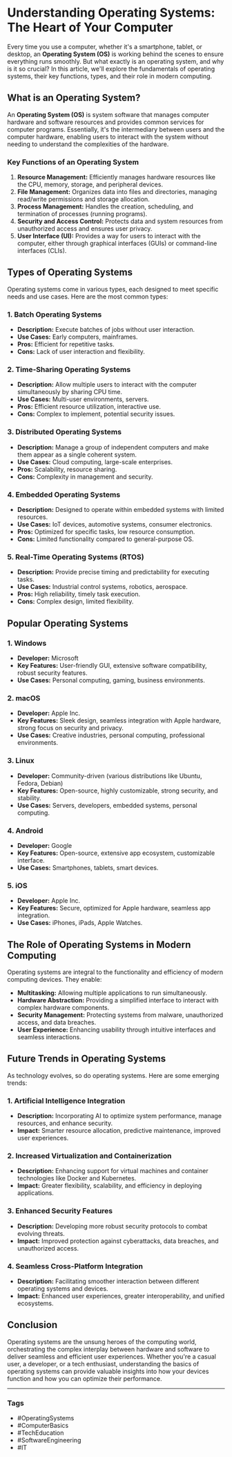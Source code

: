 # Understanding Operating Systems: The Heart of Your Computer

Every time you use a computer, whether it's a smartphone, tablet, or desktop, an **Operating System (OS)** is working behind the scenes to ensure everything runs smoothly. But what exactly is an operating system, and why is it so crucial? In this article, we'll explore the fundamentals of operating systems, their key functions, types, and their role in modern computing.

## What is an Operating System?

An **Operating System (OS)** is system software that manages computer hardware and software resources and provides common services for computer programs. Essentially, it's the intermediary between users and the computer hardware, enabling users to interact with the system without needing to understand the complexities of the hardware.

### Key Functions of an Operating System

1. **Resource Management:** Efficiently manages hardware resources like the CPU, memory, storage, and peripheral devices.
2. **File Management:** Organizes data into files and directories, managing read/write permissions and storage allocation.
3. **Process Management:** Handles the creation, scheduling, and termination of processes (running programs).
4. **Security and Access Control:** Protects data and system resources from unauthorized access and ensures user privacy.
5. **User Interface (UI):** Provides a way for users to interact with the computer, either through graphical interfaces (GUIs) or command-line interfaces (CLIs).

## Types of Operating Systems

Operating systems come in various types, each designed to meet specific needs and use cases. Here are the most common types:

### 1. **Batch Operating Systems**

- **Description:** Execute batches of jobs without user interaction.
- **Use Cases:** Early computers, mainframes.
- **Pros:** Efficient for repetitive tasks.
- **Cons:** Lack of user interaction and flexibility.

### 2. **Time-Sharing Operating Systems**

- **Description:** Allow multiple users to interact with the computer simultaneously by sharing CPU time.
- **Use Cases:** Multi-user environments, servers.
- **Pros:** Efficient resource utilization, interactive use.
- **Cons:** Complex to implement, potential security issues.

### 3. **Distributed Operating Systems**

- **Description:** Manage a group of independent computers and make them appear as a single coherent system.
- **Use Cases:** Cloud computing, large-scale enterprises.
- **Pros:** Scalability, resource sharing.
- **Cons:** Complexity in management and security.

### 4. **Embedded Operating Systems**

- **Description:** Designed to operate within embedded systems with limited resources.
- **Use Cases:** IoT devices, automotive systems, consumer electronics.
- **Pros:** Optimized for specific tasks, low resource consumption.
- **Cons:** Limited functionality compared to general-purpose OS.

### 5. **Real-Time Operating Systems (RTOS)**

- **Description:** Provide precise timing and predictability for executing tasks.
- **Use Cases:** Industrial control systems, robotics, aerospace.
- **Pros:** High reliability, timely task execution.
- **Cons:** Complex design, limited flexibility.

## Popular Operating Systems

### 1. **Windows**

- **Developer:** Microsoft
- **Key Features:** User-friendly GUI, extensive software compatibility, robust security features.
- **Use Cases:** Personal computing, gaming, business environments.

### 2. **macOS**

- **Developer:** Apple Inc.
- **Key Features:** Sleek design, seamless integration with Apple hardware, strong focus on security and privacy.
- **Use Cases:** Creative industries, personal computing, professional environments.

### 3. **Linux**

- **Developer:** Community-driven (various distributions like Ubuntu, Fedora, Debian)
- **Key Features:** Open-source, highly customizable, strong security, and stability.
- **Use Cases:** Servers, developers, embedded systems, personal computing.

### 4. **Android**

- **Developer:** Google
- **Key Features:** Open-source, extensive app ecosystem, customizable interface.
- **Use Cases:** Smartphones, tablets, smart devices.

### 5. **iOS**

- **Developer:** Apple Inc.
- **Key Features:** Secure, optimized for Apple hardware, seamless app integration.
- **Use Cases:** iPhones, iPads, Apple Watches.

## The Role of Operating Systems in Modern Computing

Operating systems are integral to the functionality and efficiency of modern computing devices. They enable:

- **Multitasking:** Allowing multiple applications to run simultaneously.
- **Hardware Abstraction:** Providing a simplified interface to interact with complex hardware components.
- **Security Management:** Protecting systems from malware, unauthorized access, and data breaches.
- **User Experience:** Enhancing usability through intuitive interfaces and seamless interactions.

## Future Trends in Operating Systems

As technology evolves, so do operating systems. Here are some emerging trends:

### 1. **Artificial Intelligence Integration**

- **Description:** Incorporating AI to optimize system performance, manage resources, and enhance security.
- **Impact:** Smarter resource allocation, predictive maintenance, improved user experiences.

### 2. **Increased Virtualization and Containerization**

- **Description:** Enhancing support for virtual machines and container technologies like Docker and Kubernetes.
- **Impact:** Greater flexibility, scalability, and efficiency in deploying applications.

### 3. **Enhanced Security Features**

- **Description:** Developing more robust security protocols to combat evolving threats.
- **Impact:** Improved protection against cyberattacks, data breaches, and unauthorized access.

### 4. **Seamless Cross-Platform Integration**

- **Description:** Facilitating smoother interaction between different operating systems and devices.
- **Impact:** Enhanced user experiences, greater interoperability, and unified ecosystems.

## Conclusion

Operating systems are the unsung heroes of the computing world, orchestrating the complex interplay between hardware and software to deliver seamless and efficient user experiences. Whether you're a casual user, a developer, or a tech enthusiast, understanding the basics of operating systems can provide valuable insights into how your devices function and how you can optimize their performance.

---

### Tags
- #OperatingSystems
- #ComputerBasics
- #TechEducation
- #SoftwareEngineering
- #IT

